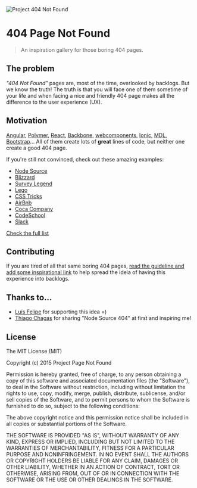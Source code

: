 <img src="http://lnfnunes.com.br/img/logo404.png" alt="Project 404 Not Found" />

# 404 Page Not Found

> An inspiration gallery for those boring 404 pages.

## The problem

*"404 Not Found"* pages are, most of the time, overlooked by backlogs.
But we know the truth! The truth is that you will face one of them sometime of your life and when facing a nice and friendly 404 page makes all the difference to the user experience (UX).

## Motivation
[Angular](https://docs.angularjs.org/404), [Polymer](https://www.polymer-project.org/404), [React](https://facebook.github.io/react/404), [Backbone](http://backbonejs.org/404), [webcomponents](http://webcomponents.org/404), [Ionic](http://ionicframework.com/404), [MDL](http://www.getmdl.io/404), [Bootstrap](http://getbootstrap.com/404)...
All of them create lots of **great** lines of code, but neither one create a good 404 page.

If you're still not convinced, check out these amazing examples:

- [Node Source](https://nodesource.com/404)
- [Blizzard](http://us.blizzard.com/en-us/not-found.html)
- [Survey Legend](https://www.surveylegend.com/404)
- [Lego](http://www.lego.com/404notfound)
- [CSS Tricks](https://css-tricks.com/thispagedoesntexist)
- [AirBnb](https://www.airbnb.com.br/pagenotfound)
- [Coca Company](http://www.coca-colacompany.com/404/)
- [CodeSchool](http://codeschool.com/404)
- [Slack](https://slack.com/404)

[Check the full list](LIST.md)

## Contributing
If you are tired of all that same boring 404 pages, [read the guideline and add some inspirational link](CONTRIBUTING.md) to help spread the ideia of having this experience into backlogs.

## Thanks to...
* [Luís Felipe](https://github.com/luisfmsouza) for supporting this idea =)
* [Thiago Chagas](https://github.com/thiagochagas) for sharing "Node Source 404" at first and inspiring me!

## License
The MIT License (MIT)

Copyright (c) 2015 Project Page Not Found

Permission is hereby granted, free of charge, to any person obtaining a copy
of this software and associated documentation files (the "Software"), to deal
in the Software without restriction, including without limitation the rights
to use, copy, modify, merge, publish, distribute, sublicense, and/or sell
copies of the Software, and to permit persons to whom the Software is
furnished to do so, subject to the following conditions:

The above copyright notice and this permission notice shall be included in all
copies or substantial portions of the Software.

THE SOFTWARE IS PROVIDED "AS IS", WITHOUT WARRANTY OF ANY KIND, EXPRESS OR
IMPLIED, INCLUDING BUT NOT LIMITED TO THE WARRANTIES OF MERCHANTABILITY,
FITNESS FOR A PARTICULAR PURPOSE AND NONINFRINGEMENT. IN NO EVENT SHALL THE
AUTHORS OR COPYRIGHT HOLDERS BE LIABLE FOR ANY CLAIM, DAMAGES OR OTHER
LIABILITY, WHETHER IN AN ACTION OF CONTRACT, TORT OR OTHERWISE, ARISING FROM,
OUT OF OR IN CONNECTION WITH THE SOFTWARE OR THE USE OR OTHER DEALINGS IN THE
SOFTWARE.
